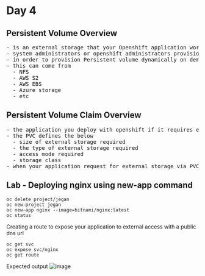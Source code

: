 # Day 4

## Persistent Volume Overview
<pre>
- is an external storage that your Openshift application workloads utilize
- system administrators or openshift administrators provisions the PV either manually or dynamically
- in order to provision Persistent volume dynamically on demand, the system administrator can create a storage class for NFS or AWS or Azure, etc
- this can come from 
  - NFS
  - AWS S2
  - AWS EBS
  - Azure storage
  - etc
</pre>

## Persistent Volume Claim Overview
<pre>
- the application you deploy with openshift if it requires external storage, it can request for the external storage by defining a Persisten Volume Claim (PVC)
- the PVC defines the below
  - size of external storage required
  - the type of external storage required
  - access mode required
  - storage class 
- when your application request for external storage via PVC, openshift cluster should have a matching PV, if not your application Pod will be in Pending state
</pre>

## Lab - Deploying nginx using new-app command
```
oc delete project/jegan
oc new-project jegan
oc new-app nginx --image=bitnami/nginx:latest
oc status
```

Creating a route to expose your application to external access with a public dns url
```
oc get svc
oc expose svc/nginx
oc get route
```

Expected output
![image](https://github.com/user-attachments/assets/15516aef-c899-4201-9f39-e4381e8dc7ff)
